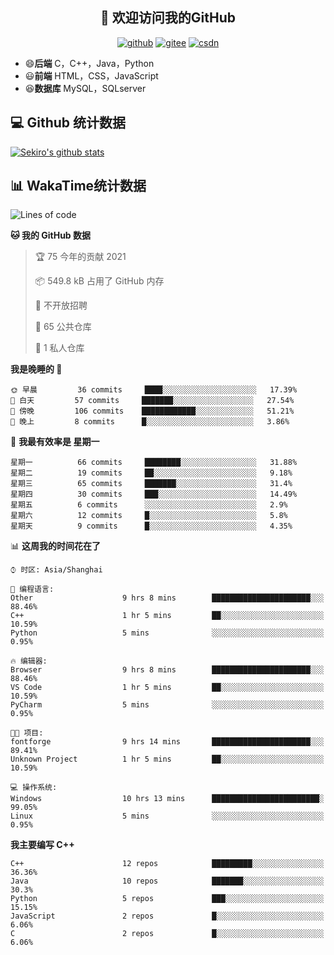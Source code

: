 <h2 align="center">👋 欢迎访问我的GitHub</h2>
<p align="center">
  <a href="https://666wxy666.github.io/"><img src="https://img.shields.io/badge/GitHub-24292e" alt="github"></a>
  <a href="https://gitee.com/wxy_666"><img src="https://img.shields.io/badge/Gitee-fe7300" alt="gitee"></a>
  <a href="https://blog.csdn.net/WXY_666"><img src="https://img.shields.io/badge/CSDN-cf000e" alt="csdn"></a>
</p>

- 😄**后端** C，C++，Java，Python
- 😃**前端** HTML，CSS，JavaScript
- 😆**数据库** MySQL，SQLserver

## 💻 Github 统计数据
[![Sekiro's github stats](https://github-readme-stats.vercel.app/api?username=666WXY666)](https://666wxy666.github.io/)

## 📊 WakaTime统计数据

<!--START_SECTION:waka-->
![Lines of code](https://img.shields.io/badge/%E4%BB%8E%E3%80%8C%E4%BD%A0%E5%A5%BD%E4%B8%96%E7%95%8C%E3%80%8D%E6%88%91%E5%B7%B2%E7%BB%8F%E5%86%99%E4%BA%86-1.1%20million%20%E8%A1%8C%E4%BB%A3%E7%A0%81-blue)

**🐱 我的 GitHub 数据** 

> 🏆 75 今年的贡献 2021
 > 
> 📦 549.8 kB 占用了 GitHub 内存 
 > 
> 🚫 不开放招聘
 > 
> 📜 65 公共仓库 
 > 
> 🔑 1 私人仓库 
 > 
**我是晚睡的 🦉** 

```text
🌞 早晨         36 commits     ████░░░░░░░░░░░░░░░░░░░░░   17.39% 
🌆 白天         57 commits     ███████░░░░░░░░░░░░░░░░░░   27.54% 
🌃 傍晚         106 commits    ████████████░░░░░░░░░░░░░   51.21% 
🌙 晚上         8 commits      █░░░░░░░░░░░░░░░░░░░░░░░░   3.86%

```
📅 **我最有效率是 星期一** 

```text
星期一          66 commits     ████████░░░░░░░░░░░░░░░░░   31.88% 
星期二          19 commits     ██░░░░░░░░░░░░░░░░░░░░░░░   9.18% 
星期三          65 commits     ███████░░░░░░░░░░░░░░░░░░   31.4% 
星期四          30 commits     ███░░░░░░░░░░░░░░░░░░░░░░   14.49% 
星期五          6 commits      ░░░░░░░░░░░░░░░░░░░░░░░░░   2.9% 
星期六          12 commits     █░░░░░░░░░░░░░░░░░░░░░░░░   5.8% 
星期天          9 commits      █░░░░░░░░░░░░░░░░░░░░░░░░   4.35%

```


📊 **这周我的时间花在了** 

```text
⌚︎ 时区: Asia/Shanghai

💬 编程语言: 
Other                    9 hrs 8 mins        ██████████████████████░░░   88.46% 
C++                      1 hr 5 mins         ██░░░░░░░░░░░░░░░░░░░░░░░   10.59% 
Python                   5 mins              ░░░░░░░░░░░░░░░░░░░░░░░░░   0.95%

🔥 编辑器: 
Browser                  9 hrs 8 mins        ██████████████████████░░░   88.46% 
VS Code                  1 hr 5 mins         ██░░░░░░░░░░░░░░░░░░░░░░░   10.59% 
PyCharm                  5 mins              ░░░░░░░░░░░░░░░░░░░░░░░░░   0.95%

🐱‍💻 项目: 
fontforge                9 hrs 14 mins       ██████████████████████░░░   89.41% 
Unknown Project          1 hr 5 mins         ██░░░░░░░░░░░░░░░░░░░░░░░   10.59%

💻 操作系统: 
Windows                  10 hrs 13 mins      ████████████████████████░   99.05% 
Linux                    5 mins              ░░░░░░░░░░░░░░░░░░░░░░░░░   0.95%

```

**我主要编写 C++** 

```text
C++                      12 repos            █████████░░░░░░░░░░░░░░░░   36.36% 
Java                     10 repos            ███████░░░░░░░░░░░░░░░░░░   30.3% 
Python                   5 repos             ███░░░░░░░░░░░░░░░░░░░░░░   15.15% 
JavaScript               2 repos             █░░░░░░░░░░░░░░░░░░░░░░░░   6.06% 
C                        2 repos             █░░░░░░░░░░░░░░░░░░░░░░░░   6.06%

```



<!--END_SECTION:waka-->

<!--
**666WXY666/666WXY666** is a ✨ _special_ ✨ repository because its `README.md` (this file) appears on your GitHub profile.

Here are some ideas to get you started:

- 🔭 I’m currently working on ...
- 🌱 I’m currently learning ...
- 👯 I’m looking to collaborate on ...
- 🤔 I’m looking for help with ...
- 💬 Ask me about ...
- 📫 How to reach me: ...
- 😄 Pronouns: ...
- ⚡ Fun fact: ...
-->
